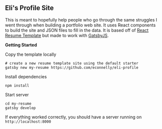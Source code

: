 ## Eli's Profile Site

This is meant to hopefully help people who go through the same struggles I went through when building a portfolio web site.
It uses React components to build the site and JSON files to fill in the data. It is based off of [React Resume Template](https://github.com/tbakerx/react-resume-template)
but made to work with [GatsbyJS](https://www.gatsbyjs.org/).

**Getting Started**

Copy the template locally

```shell script
# create a new resume template site using the default starter
gatsby new my-resume https://github.com/econnelly/eli-profile
```

Install dependencies

```shell script
npm install
```

Start server

```shell script
cd my-resume
gatsby develop
```

If everything worked correctly, you should have a server running on `http://localhost:8000`
